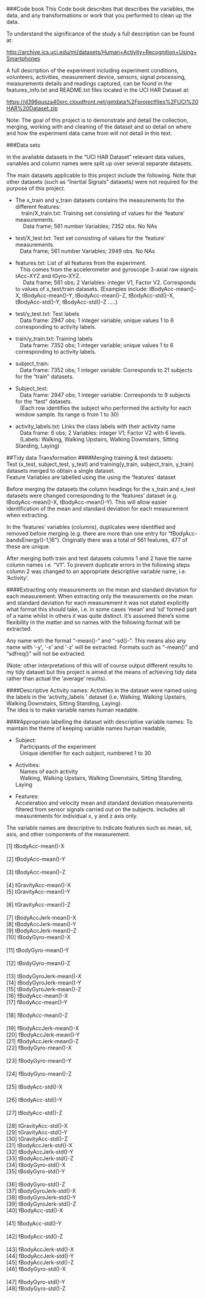 ###Code book
This Code book describes that describes the variables, the data, and any transformations or work that you performed to clean up the data.

To understand the significance of the study a full description can be found at:

http://archive.ics.uci.edu/ml/datasets/Human+Activity+Recognition+Using+Smartphones <br/>

A full description of the experiment including experiment conditions, volunteers, activities, measurement device, sensors, signal processing, measurements details and readings captured, can be found in the features_info.txt and README.txt files located in the UCI HAR Dataset at:

https://d396qusza40orc.cloudfront.net/getdata%2Fprojectfiles%2FUCI%20HAR%20Dataset.zip 

Note: The goal of this project is to demonstrate and detail the collection, merging, working with and cleaning of the dataset and so detail on where and how the experiment data came from will not detail in this text.

###Data sets

In the available datasets in the “UCI HAR Dataset” relevant data values, variables and column names were split up over several separate datasets.

The main datasets applicable to this project include the following. Note that other datasets (such as “Inertial Signals” datasets) were not required for the purpose of this project.

* The x_train and y_train datasets contains the measurements for the different features:<br/>
&nbsp;&nbsp;&nbsp; train/X_train.txt: Training set consisting of values for the ‘feature’ measurements.<br/>
&nbsp;&nbsp;&nbsp;&nbsp; Data frame; 561 number Variables; 7352 obs. No NAs<p/>

* test/X_test.txt: Test set consisting of values for the ‘feature’ measurements.<br/>
&nbsp;&nbsp;&nbsp;Data frame; 561 number Variables; 2949 obs. No NAs

* features.txt: List of all features from the experiment.<br/>
&nbsp;&nbsp;&nbsp;This comes from the accelerometer and gyroscope 3-axial raw signals tAcc-XYZ and tGyro-XYZ.<br/> 
&nbsp;&nbsp;&nbsp;&nbsp;&nbsp;Data frame; 561 obs; 2 Variables: integer V1, Factor V2. Corresponds to values of x_test/train datasets.
(Examples include: tBodyAcc-mean()-X,  tBodyAcc-mean()-Y,  tBodyAcc-mean()-Z, tBodyAcc-std()-X,<br/> 
tBodyAcc-std()-Y, tBodyAcc-std()-Z …..)<br/>

* test/y_test.txt: Test labels<br/>
&nbsp;&nbsp;&nbsp;Data frame: 2947 obs; 1 integer variable; unique values 1 to 6 corresponding to activity labels.

* train/y_train.txt: Training labels<br/>
&nbsp;&nbsp;&nbsp;Data frame: 7352 obs; 1 integer variable; unique values 1 to 6 corresponding to activity labels.

* subject_train: <br/>
&nbsp;&nbsp;&nbsp;Data frame: 7352 obs; 1 integer variable: Corresponds to 21 subjects for the “train” datasets.<br/>
* Subject_test:<br/>
&nbsp;&nbsp;&nbsp;Data frame: 2947 obs; 1 integer variable: Corresponds to 9 subjects for the “test” datasets.<br/>
&nbsp;&nbsp;&nbsp;(Each row identifies the subject who performed the activity for each window sample. Its range is from 1 to 30)

* activity_labels.txt: Links the class labels with their activity name<br/> 
&nbsp;&nbsp;&nbsp;Data frame: 6 obs; 2 Variables: integer V1; Factor V2 with 6 levels.<br/>
&nbsp;&nbsp;&nbsp;(Labels: Walking, Walking Upstairs, Walking Downstairs, Sitting Standing, Laying)

##Tidy data Transformation
####Merging training & test datasets:<br/>
Test (x_test, subject_test, y_test) and training(y_train, subject_train, y_train) datasets merged to obtain a single dataset.<br/>
Feature Variables are labelled using the using the ‘features’ dataset  

Before merging the datasets the column headings for the x_train and x_test datasets were changed corresponding to the ‘features’ dataset (e.g. tBodyAcc-mean()-X,  tBodyAcc-mean()-Y). This will allow easier identification of the mean and standard deviation for each measurement when extracting. 

In the ‘features’ variables (columns), duplicates were identified and removed before merging (e.g. there are more than one entry for “fBodyAcc-bandsEnergy()-1,16”). Originally there was a total of 561 features, 477 of these are unique.

After merging both train and test datasets columns 1 and 2 have the same column names i.e. “V1”. To prevent duplicate errors in the following steps column 2 was changed to an appropriate descriptive variable name, i.e. ‘Activity’.

####Extracting only measurements on the mean and standard deviation for each measurement:
When extracting only the measurements on the mean and standard deviation for each measurement it was not stated explicitly what format this should take, i.e. in some cases ‘mean’ and ‘sd’ formed part of a name whilst in others it was quite distinct. It’s assumed there’s some flexibility in the matter and so names with the following format will be extracted.

Any name with the format “-mean()-“ and “-sd()-”. This means also any name with ‘-y’, ‘-x’ and ‘-z’ will be extracted. 
Formats such as “-mean()” and “sdfreq()” will not be extracted.

(Note: other interpretations of this will of course output different results to my tidy dataset but this project is aimed at the means of achieving tidy data rather than actual the ‘average’ results).

####Descriptive Activity names:
Activities in the dataset were named using the labels in the ‘activity_labels ’ dataset (i.e. Walking, Walking Upstairs, Walking Downstairs, Sitting Standing, Laying).<br/> 
The idea is to make variable names human readable.

####Appropriate labelling the dataset with descriptive variable names:
To maintain the theme of keeping variable names human readable,<br/>
* Subject:<br/>
	&nbsp;&nbsp;&nbsp;Participants of the experiment<br/>
	&nbsp;&nbsp;&nbsp;Unique identifier for each subject, numbered 1 to 30<br/>
	
* Activities:<br/>
	    &nbsp;&nbsp;&nbsp;Names of each activity<br/>
	    &nbsp;&nbsp;&nbsp;Walking, Walking Upstairs, Walking Downstairs, Sitting Standing, Laying<br/>
	
* Features:<br/>
Acceleration and velocity mean and standard deviation measurements filtered from sensor signals carried out on the subjects. Includes all measurements for individual x, y and z axis only.

The variable names are descriptive to indicate features such as mean, sd, axis, and other components of the measurement.<br/>

[1] tBodyAcc-mean()-X<br/>     
[2] tBodyAcc-mean()-Y<br/>     
[3] tBodyAcc-mean()-Z<br/>    
[4] tGravityAcc-mean()-X<br/> 
[5] tGravityAcc-mean()-Y<br/>  
[6] tGravityAcc-mean()-Z<br/>  
[7] tBodyAccJerk-mean()-X<br/>
[8] tBodyAccJerk-mean()-Y<br/>
[9] tBodyAccJerk-mean()-Z<br/>
[10] tBodyGyro-mean()-X<br/>  
[11] tBodyGyro-mean()-Y<br/>  
[12] tBodyGyro-mean()-Z<br/>  
[13] tBodyGyroJerk-mean()-X<br/>
[14] tBodyGyroJerk-mean()-Y<br/>
[15] tBodyGyroJerk-mean()-Z<br/>
[16] fBodyAcc-mean()-X<br/>
[17] fBodyAcc-mean()-Y<br/>    
[18] fBodyAcc-mean()-Z<br/>   
[19] fBodyAccJerk-mean()-X<br/>
[20] fBodyAccJerk-mean()-Y<br/>
[21] fBodyAccJerk-mean()-Z<br/>
[22] fBodyGyro-mean()-X<br/>  
[23] fBodyGyro-mean()-Y<br/>   
[24] fBodyGyro-mean()-Z<br/>   
[25] tBodyAcc-std()-X<br/>    
[26] tBodyAcc-std()-Y<br/>   
[27] tBodyAcc-std()-Z<br/>   
[28] tGravityAcc-std()-X<br/> 
[29] tGravityAcc-std()-Y<br/> 
[30] tGravityAcc-std()-Z<br/> 
[31] tBodyAccJerk-std()-X<br/>
[32] tBodyAccJerk-std()-Y<br/>
[33] tBodyAccJerk-std()-Z<br/>
[34] tBodyGyro-std()-X<br/> 
[35] tBodyGyro-std()-Y<br/>   
[36] tBodyGyro-std()-Z<br/>
[37] tBodyGyroJerk-std()-X<br/>
[38] tBodyGyroJerk-std()-Y<br/>
[39] tBodyGyroJerk-std()-Z<br/>
[40] fBodyAcc-std()-X<br/>     
[41] fBodyAcc-std()-Y<br/>    
[42] fBodyAcc-std()-Z<br/>    
[43] fBodyAccJerk-std()-X<br/>
[44] fBodyAccJerk-std()-Y<br/>
[45] fBodyAccJerk-std()-Z<br/>
[46] fBodyGyro-std()-X<br/>   
[47] fBodyGyro-std()-Y<br/>
[48] fBodyGyro-std()-Z<br/>  


	






